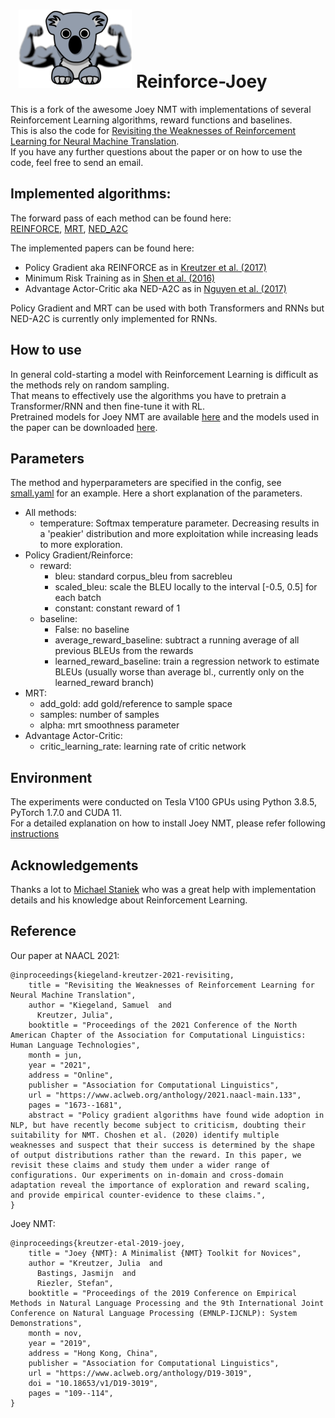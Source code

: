 # &nbsp; ![Reinforce-Joey](reinforce_joey.png) Reinforce-Joey
This is a fork of the awesome Joey NMT with implementations of several Reinforcement Learning algorithms, reward functions and baselines.  
This is also the code for [Revisiting the Weaknesses of Reinforcement Learning for Neural Machine Translation](https://www.aclweb.org/anthology/2021.naacl-main.133/).   
If you have any further questions about the paper or on how to use the code, feel free to send an email. 

## Implemented algorithms:  
The forward pass of each method can be found here:  
[REINFORCE](https://github.com/samuki/reinforce-joey/blob/3b12dfe40687155d95d7f45608be90595866d542/joeynmt/model.py#L80), [MRT](https://github.com/samuki/reinforce-joey/blob/3b12dfe40687155d95d7f45608be90595866d542/joeynmt/model.py#L153), [NED_A2C](https://github.com/samuki/reinforce-joey/blob/3b12dfe40687155d95d7f45608be90595866d542/joeynmt/model.py#L250)   
 
 The implemented papers can be found here:  
 
- Policy Gradient aka REINFORCE as in [Kreutzer et al. (2017)](https://www.aclweb.org/anthology/P17-1138/)
- Minimum Risk Training as in [Shen et al. (2016)](https://www.aclweb.org/anthology/P16-1159/)
- Advantage Actor-Critic aka NED-A2C as in [Nguyen et al. (2017)](https://www.aclweb.org/anthology/D17-1153/)

Policy Gradient and MRT can be used with both Transformers and RNNs but NED-A2C is currently only implemented for RNNs. 

## How to use 
In general cold-starting a model with Reinforcement Learning is difficult as the methods rely on random sampling.  
That means to effectively use the algorithms you have to pretrain a Transformer/RNN  and then fine-tune it with RL.  
Pretrained models for Joey NMT are available [here](https://github.com/joeynmt/joeynmt/blob/master/README.md#pre-trained-models) and the models used in the paper can be downloaded [here](https://drive.google.com/drive/folders/1lptEFQeo6wIsNan-7MtKwk3WYRIyOAJd?usp=sharing). 

## Parameters
The method and hyperparameters are specified in the config, see [small.yaml](https://github.com/samuki/reinforce-joey/blob/master/configs/small.yaml) for an example. 
Here a short explanation of the parameters.  
* All methods: 
  * temperature: Softmax temperature parameter. Decreasing results in a 'peakier' distribution and more exploitation while increasing leads to more exploration.  
* Policy Gradient/Reinforce:   
  * reward: 
    * bleu: standard corpus_bleu from sacrebleu
    * scaled_bleu: scale the BLEU locally to the interval [-0.5, 0.5] for each batch
    * constant: constant reward of 1 
  * baseline: 
    * False: no baseline
    * average_reward_baseline: subtract a running average of all previous BLEUs from the rewards
    * learned_reward_baseline: train a regression network to estimate BLEUs (usually worse than average bl., currently only on the learned_reward branch)
* MRT:  
  * add_gold: add gold/reference to sample space
  * samples: number of samples
  * alpha: mrt smoothness parameter 
* Advantage Actor-Critic:  
  * critic_learning_rate: learning rate of critic network

## Environment 
The experiments were conducted on Tesla V100 GPUs using Python 3.8.5, PyTorch 1.7.0 and CUDA 11.  
For a detailed explanation on how to install Joey NMT, please refer following [instructions](https://github.com/joeynmt/joeynmt#installation)


## Acknowledgements
Thanks a lot to [Michael Staniek](https://github.com/MStaniek) who was a great help with implementation details and his knowledge about Reinforcement Learning.

## Reference
Our paper at NAACL 2021: 
```
@inproceedings{kiegeland-kreutzer-2021-revisiting,
    title = "Revisiting the Weaknesses of Reinforcement Learning for Neural Machine Translation",
    author = "Kiegeland, Samuel  and
      Kreutzer, Julia",
    booktitle = "Proceedings of the 2021 Conference of the North American Chapter of the Association for Computational Linguistics: Human Language Technologies",
    month = jun,
    year = "2021",
    address = "Online",
    publisher = "Association for Computational Linguistics",
    url = "https://www.aclweb.org/anthology/2021.naacl-main.133",
    pages = "1673--1681",
    abstract = "Policy gradient algorithms have found wide adoption in NLP, but have recently become subject to criticism, doubting their suitability for NMT. Choshen et al. (2020) identify multiple weaknesses and suspect that their success is determined by the shape of output distributions rather than the reward. In this paper, we revisit these claims and study them under a wider range of configurations. Our experiments on in-domain and cross-domain adaptation reveal the importance of exploration and reward scaling, and provide empirical counter-evidence to these claims.",
}
```
Joey NMT: 
```
@inproceedings{kreutzer-etal-2019-joey,
    title = "Joey {NMT}: A Minimalist {NMT} Toolkit for Novices",
    author = "Kreutzer, Julia  and
      Bastings, Jasmijn  and
      Riezler, Stefan",
    booktitle = "Proceedings of the 2019 Conference on Empirical Methods in Natural Language Processing and the 9th International Joint Conference on Natural Language Processing (EMNLP-IJCNLP): System Demonstrations",
    month = nov,
    year = "2019",
    address = "Hong Kong, China",
    publisher = "Association for Computational Linguistics",
    url = "https://www.aclweb.org/anthology/D19-3019",
    doi = "10.18653/v1/D19-3019",
    pages = "109--114",
}
```
